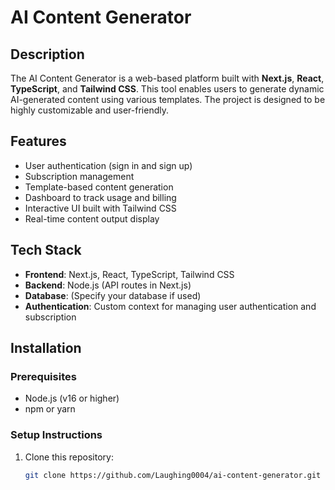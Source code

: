 # AI Content Generator

## Description
The AI Content Generator is a web-based platform built with **Next.js**, **React**, **TypeScript**, and **Tailwind CSS**. This tool enables users to generate dynamic AI-generated content using various templates. The project is designed to be highly customizable and user-friendly.

## Features
- User authentication (sign in and sign up)
- Subscription management
- Template-based content generation
- Dashboard to track usage and billing
- Interactive UI built with Tailwind CSS
- Real-time content output display

## Tech Stack
- **Frontend**: Next.js, React, TypeScript, Tailwind CSS
- **Backend**: Node.js (API routes in Next.js)
- **Database**: (Specify your database if used)
- **Authentication**: Custom context for managing user authentication and subscription

## Installation
### Prerequisites
- Node.js (v16 or higher)
- npm or yarn

### Setup Instructions
1. Clone this repository:
   ```bash
   git clone https://github.com/Laughing0004/ai-content-generator.git
